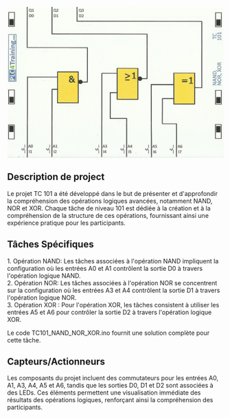 <p align="center">
<img width="700" height="" src="https://github.com/DexterTaha/Controllino-PLC-Sample/blob/main/Training%20Card%20Picture/101.jpg">
</p>
<h2>Description de project</h2>
<p>Le projet TC 101 a été développé dans le but de présenter et d'approfondir la compréhension des opérations logiques avancées, notamment NAND, NOR et XOR. Chaque tâche de niveau 101 est dédiée à la création et à la compréhension de la structure de ces opérations, fournissant ainsi une expérience pratique pour les participants.</p>
<h2>Tâches Spécifiques</h2>
<p>
1. Opération NAND: Les tâches associées à l'opération NAND impliquent la configuration où les entrées A0 et A1 contrôlent la sortie D0 à travers l'opération logique NAND.<br>
2. Opération NOR: Les tâches associées à l'opération NOR se concentrent sur la configuration où les entrées A3 et A4 contrôlent la sortie D1 à travers l'opération logique NOR.<br>
3. Opération XOR : Pour l'opération XOR, les tâches consistent à utiliser les entrées A5 et A6 pour contrôler la sortie D2 à travers l'opération logique XOR.<br>

Le code TC101_NAND_NOR_XOR.ino fournit une solution complète pour cette tâche.
</p>
<h2>Capteurs/Actionneurs</h2>
<p>Les composants du projet incluent des commutateurs pour les entrées A0, A1, A3, A4, A5 et A6, tandis que les sorties D0, D1 et D2 sont associées à des LEDs. Ces éléments permettent une visualisation immédiate des résultats des opérations logiques, renforçant ainsi la compréhension des participants.</p>
